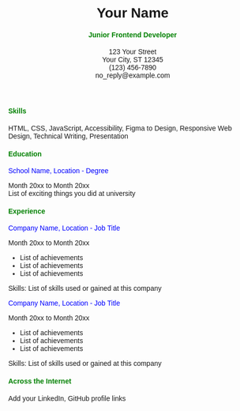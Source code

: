 <!DOCTYPE html>
<html lang="en">
<head>
    <meta charset="UTF-8">
    <meta name="viewport" content="width=device-width, initial-scale=1.0">
    <title>C V</title>
    <header style="font-family: Arial, sans-serif;">
        <h1>Your Name</h1>
        <h4 style="color: green;">Junior Frontend Developer</h4>
        <p>123 Your Street <br>
           Your City, ST 12345 <br>
           (123) 456-7890 <br>
           no_reply@example.com
        </p>
    </header>    
</head>
<body style="font-family: Arial, sans-serif;">
    <section>
        <h4 style="color: green;">Skills</h4>
        <p>
            HTML, CSS, JavaScript, Accessibility, Figma to Design, Responsive Web Design, Technical Writing, Presentation
        </p>
    </section>
    <section>
        <h4 style="color: green;">Education</h4>
        <article>
            <p style="color: blue;">School Name, Location - Degree </p>
               Month 20xx to Month 20xx <br>
               List of exciting things you did at university
        </article>
        <article>
            <h4 style="color: green;">Experience</h4>
            <p style="color: blue;">Company Name, Location - Job Title </p> 
            <p>Month 20xx to Month 20xx </p>
            <ul>
                <li>List of achievements</li>
                <li>List of achievements</li>
                <li>List of achievements</li>
            </ul>
            <p>Skills: List of skills used or gained at this company</p>
            <p style="color: blue;">Company Name, Location - Job Title </p>
            <p>Month 20xx to Month 20xx </p>
            <ul>
                <li>List of achievements</li>
                <li>List of achievements</li>
                <li>List of achievements</li>
            </ul>
            <p>Skills: List of skills used or gained at this company</p>
        </article>
    </section>
<footer style="font-family: Arial, sans-serif;">
    <h4 style="color: green;">Across the Internet</h4>
    <p>Add your LinkedIn, GitHub profile links </p>
</footer>
</html>
